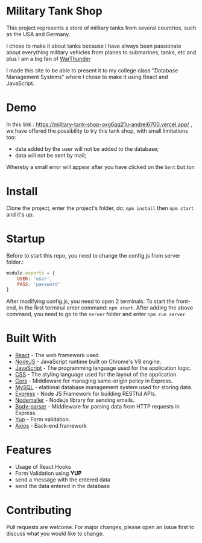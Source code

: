 # Military Tank Shop
This project represents a store of military tanks from several countries, such as the USA and Germany. 

I chose to make it about tanks because I have always been passionate about everything military vehicles from planes to submarines, tanks, etc and plus I am a big fan of [WarThunder](https://warthunder.com/en/)

I made this site to be able to present it to my college class "Database Management Systems" where I chose to make it using React and JavaScript.

# Demo
In this link : https://military-tank-shop-oxg6qq21u-andrei6700.vercel.app/ 
, we have offered the possibility to try this tank shop, with small limitations too:
- data added by the user will not be added to the database;
- data will not be sent by mail;

Whereby a small error will appear after you have clicked on the ``Sent`` but.ton

# Install
Clone the project, enter the project's folder, do: ``npm install`` then ``npm start`` and it's up.

# Startup

Before to start this repo, you need to change the config.js from server folder.:
```javascript
module.exports = {
    USER: 'user',
    PASS: 'password'
}
```
After modifying config.js, you need to open 2 terminals:
 To start the front-end, in the first terminal enter command: ``npm start``.
 After adding the above command, you need to go to the ``server`` folder and enter ``npm run server``.

# Built With
* [React](https://reactjs.org/) - The web framework used.
* [NodeJS](https://nodejs.org) - JavaScript runtime built on Chrome's V8 engine.
* [JavaScript](https://developer.mozilla.org/en-US/docs/Web/JavaScript) - The programming language used for the application logic.
* [CSS](https://developer.mozilla.org/en-US/docs/Web/CSS) - The styling language used for the layout of the application.
* [Cors](https://www.npmjs.com/package/cors) - Middleware for managing same-origin policy in Express.
* [MySQL](https://www.mysql.com/) - elational database management system used for storing data.
* [Express](http://expressjs.com/) - Node JS Framework for building RESTful APIs.
* [Nodemailer](https://nodemailer.com/about/) - Node.js library for sending emails.
* [Body-parser](https://www.npmjs.com/package/body-parser) - Middleware for parsing data from HTTP requests in Express.
* [Yup](https://github.com/jquense/yup) - Form validation.
* [Axios](https://github.com/axios/axios) - Back-end framework

# Features
* Usage of React Hooks
* Form Validation using **YUP**
* send a message with the entered data
* send the data entered in the database

# Contributing
Pull requests are welcome. For major changes, please open an issue first to discuss what you would like to change.





